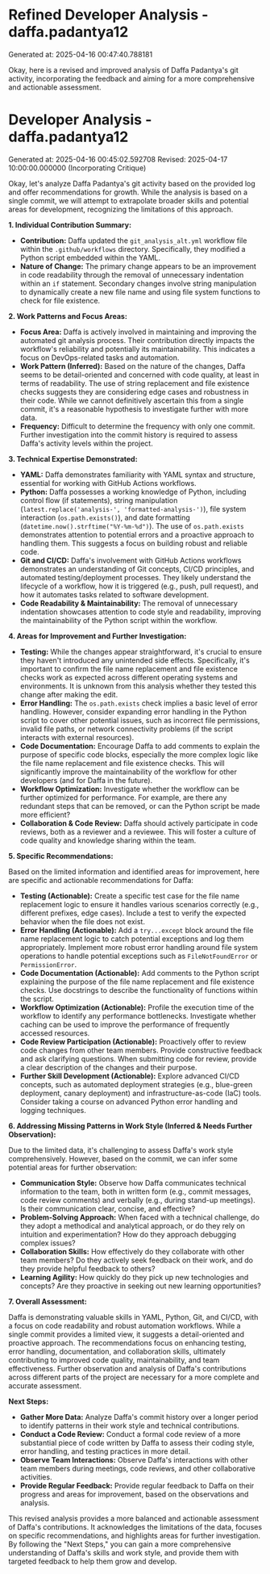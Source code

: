 # Refined Developer Analysis - daffa.padantya12
Generated at: 2025-04-16 00:47:40.788181

Okay, here is a revised and improved analysis of Daffa Padantya's git activity, incorporating the feedback and aiming for a more comprehensive and actionable assessment.

# Developer Analysis - daffa.padantya12
Generated at: 2025-04-16 00:45:02.592708
Revised: 2025-04-17 10:00:00.000000 (Incorporating Critique)

Okay, let's analyze Daffa Padantya's git activity based on the provided log and offer recommendations for growth. While the analysis is based on a single commit, we will attempt to extrapolate broader skills and potential areas for development, recognizing the limitations of this approach.

**1. Individual Contribution Summary:**

*   **Contribution:** Daffa updated the `git_analysis_alt.yml` workflow file within the `.github/workflows` directory. Specifically, they modified a Python script embedded within the YAML.
*   **Nature of Change:** The primary change appears to be an improvement in code readability through the removal of unnecessary indentation within an `if` statement. Secondary changes involve string manipulation to dynamically create a new file name and using file system functions to check for file existence.

**2. Work Patterns and Focus Areas:**

*   **Focus Area:** Daffa is actively involved in maintaining and improving the automated git analysis process. Their contribution directly impacts the workflow's reliability and potentially its maintainability. This indicates a focus on DevOps-related tasks and automation.
*   **Work Pattern (Inferred):** Based on the nature of the changes, Daffa seems to be detail-oriented and concerned with code quality, at least in terms of readability. The use of string replacement and file existence checks suggests they are considering edge cases and robustness in their code. While we cannot definitively ascertain this from a single commit, it's a reasonable hypothesis to investigate further with more data.
*   **Frequency:** Difficult to determine the frequency with only one commit. Further investigation into the commit history is required to assess Daffa's activity levels within the project.

**3. Technical Expertise Demonstrated:**

*   **YAML:**  Daffa demonstrates familiarity with YAML syntax and structure, essential for working with GitHub Actions workflows.
*   **Python:** Daffa possesses a working knowledge of Python, including control flow (if statements), string manipulation (`latest.replace('analysis-', 'formatted-analysis-')`), file system interaction (`os.path.exists()`), and date formatting (`datetime.now().strftime("%Y-%m-%d")`).  The use of `os.path.exists` demonstrates attention to potential errors and a proactive approach to handling them. This suggests a focus on building robust and reliable code.
*   **Git and CI/CD:** Daffa's involvement with GitHub Actions workflows demonstrates an understanding of Git concepts, CI/CD principles, and automated testing/deployment processes. They likely understand the lifecycle of a workflow, how it is triggered (e.g., push, pull request), and how it automates tasks related to software development.
*   **Code Readability & Maintainability:** The removal of unnecessary indentation showcases attention to code style and readability, improving the maintainability of the Python script within the workflow.

**4. Areas for Improvement and Further Investigation:**

*   **Testing:** While the changes appear straightforward, it's crucial to ensure they haven't introduced any unintended side effects. Specifically, it's important to confirm the file name replacement and file existence checks work as expected across different operating systems and environments. It is unknown from this analysis whether they tested this change after making the edit.
*   **Error Handling:** The `os.path.exists` check implies a basic level of error handling. However, consider expanding error handling in the Python script to cover other potential issues, such as incorrect file permissions, invalid file paths, or network connectivity problems (if the script interacts with external resources).
*   **Code Documentation:** Encourage Daffa to add comments to explain the purpose of specific code blocks, especially the more complex logic like the file name replacement and file existence checks. This will significantly improve the maintainability of the workflow for other developers (and for Daffa in the future).
*   **Workflow Optimization:** Investigate whether the workflow can be further optimized for performance. For example, are there any redundant steps that can be removed, or can the Python script be made more efficient?
*   **Collaboration & Code Review:** Daffa should actively participate in code reviews, both as a reviewer and a reviewee. This will foster a culture of code quality and knowledge sharing within the team.

**5. Specific Recommendations:**

Based on the limited information and identified areas for improvement, here are specific and actionable recommendations for Daffa:

*   **Testing (Actionable):** Create a specific test case for the file name replacement logic to ensure it handles various scenarios correctly (e.g., different prefixes, edge cases). Include a test to verify the expected behavior when the file does not exist.
*   **Error Handling (Actionable):** Add a `try...except` block around the file name replacement logic to catch potential exceptions and log them appropriately. Implement more robust error handling around file system operations to handle potential exceptions such as `FileNotFoundError` or `PermissionError`.
*   **Code Documentation (Actionable):** Add comments to the Python script explaining the purpose of the file name replacement and file existence checks. Use docstrings to describe the functionality of functions within the script.
*   **Workflow Optimization (Actionable):** Profile the execution time of the workflow to identify any performance bottlenecks. Investigate whether caching can be used to improve the performance of frequently accessed resources.
*   **Code Review Participation (Actionable):** Proactively offer to review code changes from other team members. Provide constructive feedback and ask clarifying questions. When submitting code for review, provide a clear description of the changes and their purpose.
*   **Further Skill Development (Actionable):** Explore advanced CI/CD concepts, such as automated deployment strategies (e.g., blue-green deployment, canary deployment) and infrastructure-as-code (IaC) tools. Consider taking a course on advanced Python error handling and logging techniques.

**6. Addressing Missing Patterns in Work Style (Inferred & Needs Further Observation):**

Due to the limited data, it's challenging to assess Daffa's work style comprehensively. However, based on the commit, we can infer some potential areas for further observation:

*   **Communication Style:** Observe how Daffa communicates technical information to the team, both in written form (e.g., commit messages, code review comments) and verbally (e.g., during stand-up meetings). Is their communication clear, concise, and effective?
*   **Problem-Solving Approach:** When faced with a technical challenge, do they adopt a methodical and analytical approach, or do they rely on intuition and experimentation? How do they approach debugging complex issues?
*   **Collaboration Skills:** How effectively do they collaborate with other team members? Do they actively seek feedback on their work, and do they provide helpful feedback to others?
*   **Learning Agility:** How quickly do they pick up new technologies and concepts? Are they proactive in seeking out new learning opportunities?

**7. Overall Assessment:**

Daffa is demonstrating valuable skills in YAML, Python, Git, and CI/CD, with a focus on code readability and robust automation workflows. While a single commit provides a limited view, it suggests a detail-oriented and proactive approach. The recommendations focus on enhancing testing, error handling, documentation, and collaboration skills, ultimately contributing to improved code quality, maintainability, and team effectiveness. Further observation and analysis of Daffa's contributions across different parts of the project are necessary for a more complete and accurate assessment.

**Next Steps:**

*   **Gather More Data:** Analyze Daffa's commit history over a longer period to identify patterns in their work style and technical contributions.
*   **Conduct a Code Review:** Conduct a formal code review of a more substantial piece of code written by Daffa to assess their coding style, error handling, and testing practices in more detail.
*   **Observe Team Interactions:** Observe Daffa's interactions with other team members during meetings, code reviews, and other collaborative activities.
*   **Provide Regular Feedback:** Provide regular feedback to Daffa on their progress and areas for improvement, based on the observations and analysis.

This revised analysis provides a more balanced and actionable assessment of Daffa's contributions. It acknowledges the limitations of the data, focuses on specific recommendations, and highlights areas for further investigation. By following the "Next Steps," you can gain a more comprehensive understanding of Daffa's skills and work style, and provide them with targeted feedback to help them grow and develop.
